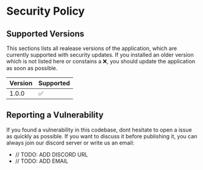 # Security Policy

## Supported Versions

This sections lists all realease versions of the application, which are currently supported with security updates. If you installed an older version which is not listed here or constains a :x:, you should update the application as soon as possible.

| Version | Supported          |
| ------- | ------------------ |
| 1.0.0   | :white_check_mark: |

## Reporting a Vulnerability

If you found a vulnerability in this codebase, dont hesitate to open a issue as quickly as possible. If you want to discuss it before publishing it, you can always join our discord server or write us an email:
- // TODO: ADD DISCORD URL
- // TODO: ADD EMAIL
